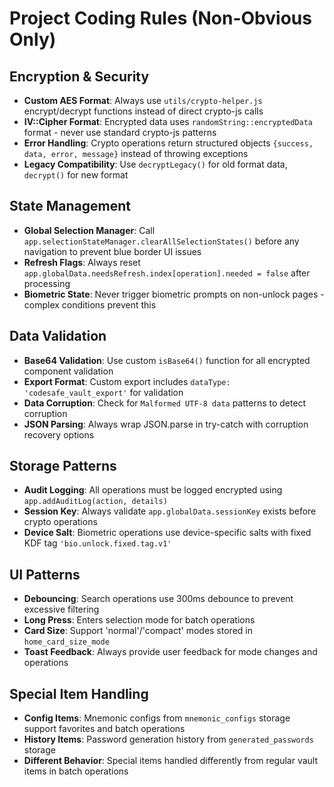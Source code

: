 # Project Coding Rules (Non-Obvious Only)

## Encryption & Security
- **Custom AES Format**: Always use `utils/crypto-helper.js` encrypt/decrypt functions instead of direct crypto-js calls
- **IV::Cipher Format**: Encrypted data uses `randomString::encryptedData` format - never use standard crypto-js patterns
- **Error Handling**: Crypto operations return structured objects `{success, data, error, message}` instead of throwing exceptions
- **Legacy Compatibility**: Use `decryptLegacy()` for old format data, `decrypt()` for new format

## State Management
- **Global Selection Manager**: Call `app.selectionStateManager.clearAllSelectionStates()` before any navigation to prevent blue border UI issues
- **Refresh Flags**: Always reset `app.globalData.needsRefresh.index[operation].needed = false` after processing
- **Biometric State**: Never trigger biometric prompts on non-unlock pages - complex conditions prevent this

## Data Validation
- **Base64 Validation**: Use custom `isBase64()` function for all encrypted component validation
- **Export Format**: Custom export includes `dataType: 'codesafe_vault_export'` for validation
- **Data Corruption**: Check for `Malformed UTF-8 data` patterns to detect corruption
- **JSON Parsing**: Always wrap JSON.parse in try-catch with corruption recovery options

## Storage Patterns
- **Audit Logging**: All operations must be logged encrypted using `app.addAuditLog(action, details)`
- **Session Key**: Always validate `app.globalData.sessionKey` exists before crypto operations
- **Device Salt**: Biometric operations use device-specific salts with fixed KDF tag `'bio.unlock.fixed.tag.v1'`

## UI Patterns
- **Debouncing**: Search operations use 300ms debounce to prevent excessive filtering
- **Long Press**: Enters selection mode for batch operations
- **Card Size**: Support 'normal'/'compact' modes stored in `home_card_size_mode`
- **Toast Feedback**: Always provide user feedback for mode changes and operations

## Special Item Handling
- **Config Items**: Mnemonic configs from `mnemonic_configs` storage support favorites and batch operations
- **History Items**: Password generation history from `generated_passwords` storage
- **Different Behavior**: Special items handled differently from regular vault items in batch operations